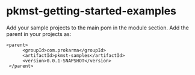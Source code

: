 # pkmst-getting-started-examples

Add your sample projects to the main pom in the module section. Add the parent in your projects as:
```
<parent>
      <groupId>com.prokarma</groupId>
      <artifactId>pkmst-samples</artifactId>
      <version>0.0.1-SNAPSHOT</version>
 </parent>
 ```
